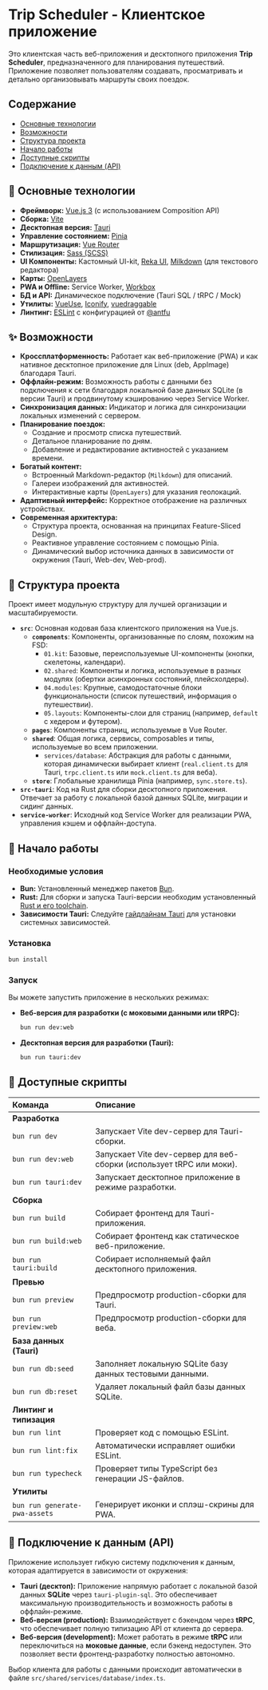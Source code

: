 # Trip Scheduler - Клиентское приложение

Это клиентская часть веб-приложения и десктопного приложения **Trip Scheduler**, предназначенного для планирования путешествий. Приложение позволяет пользователям создавать, просматривать и детально организовывать маршруты своих поездок.

## Содержание

- [Основные технологии](#основные-технологии)
- [Возможности](#возможности)
- [Структура проекта](#структура-проекта)
- [Начало работы](#начало-работы)
- [Доступные скрипты](#доступные-скрипты)
- [Подключение к данным (API)](#подключение-к-данным-api)

## 🚀 Основные технологии

- **Фреймворк:** [Vue.js 3](https://vuejs.org/) (с использованием Composition API)
- **Сборка:** [Vite](https://vitejs.dev/)
- **Десктопная версия:** [Tauri](https://tauri.app/)
- **Управление состоянием:** [Pinia](https://pinia.vuejs.org/)
- **Маршрутизация:** [Vue Router](https://router.vuejs.org/)
- **Стилизация:** [Sass (SCSS)](https://sass-lang.com/)
- **UI Компоненты:** Кастомный UI-kit, [Reka UI](https://www.reka-ui.com/), [Milkdown](https://milkdown.dev/) (для текстового редактора)
- **Карты:** [OpenLayers](https://openlayers.org/)
- **PWA и Offline:** Service Worker, [Workbox](https://developer.chrome.com/docs/workbox/)
- **БД и API:** Динамическое подключение (Tauri SQL / tRPC / Mock)
- **Утилиты:** [VueUse](https://vueuse.org/), [Iconify](https://iconify.design/), [vuedraggable](https://github.com/SortableJS/vuedraggable)
- **Линтинг:** [ESLint](https://eslint.org/) с конфигурацией от [@antfu](https://github.com/antfu/eslint-config)

## ✨ Возможности

- **Кроссплатформенность:** Работает как веб-приложение (PWA) и как нативное десктопное приложение для Linux (deb, AppImage) благодаря Tauri.
- **Оффлайн-режим:** Возможность работы с данными без подключения к сети благодаря локальной базе данных SQLite (в версии Tauri) и продвинутому кэшированию через Service Worker.
- **Синхронизация данных:** Индикатор и логика для синхронизации локальных изменений с сервером.
- **Планирование поездок:**
  - Создание и просмотр списка путешествий.
  - Детальное планирование по дням.
  - Добавление и редактирование активностей с указанием времени.
- **Богатый контент:**
  - Встроенный Markdown-редактор (`Milkdown`) для описаний.
  - Галереи изображений для активностей.
  - Интерактивные карты (`OpenLayers`) для указания геолокаций.
- **Адаптивный интерфейс:** Корректное отображение на различных устройствах.
- **Современная архитектура:**
  - Структура проекта, основанная на принципах Feature-Sliced Design.
  - Реактивное управление состоянием с помощью Pinia.
  - Динамический выбор источника данных в зависимости от окружения (Tauri, Web-dev, Web-prod).

## 📂 Структура проекта

Проект имеет модульную структуру для лучшей организации и масштабируемости.

- **`src`**: Основная кодовая база клиентского приложения на Vue.js.
  - **`components`**: Компоненты, организованные по слоям, похожим на FSD:
    - `01.kit`: Базовые, переиспользуемые UI-компоненты (кнопки, скелетоны, календари).
    - `02.shared`: Компоненты и логика, используемые в разных модулях (обертки асинхронных состояний, плейсхолдеры).
    - `04.modules`: Крупные, самодостаточные блоки функциональности (список путешествий, информация о путешествии).
    - `05.layouts`: Компоненты-слои для страниц (например, `default` с хедером и футером).
  - **`pages`**: Компоненты страниц, используемые в Vue Router.
  - **`shared`**: Общая логика, сервисы, composables и типы, используемые во всем приложении.
    - `services/database`: Абстракция для работы с данными, которая динамически выбирает клиент (`real.client.ts` для Tauri, `trpc.client.ts` или `mock.client.ts` для веба).
  - **`store`**: Глобальные хранилища Pinia (например, `sync.store.ts`).
- **`src-tauri`**: Код на Rust для сборки десктопного приложения. Отвечает за работу с локальной базой данных SQLite, миграции и сидинг данных.
- **`service-worker`**: Исходный код Service Worker для реализации PWA, управления кэшем и оффлайн-доступа.

## 🚀 Начало работы

### Необходимые условия

- **Bun:** Установленный менеджер пакетов [Bun](https://bun.sh/).
- **Rust:** Для сборки и запуска Tauri-версии необходим установленный [Rust и его toolchain](https://www.rust-lang.org/tools/install).
- **Зависимости Tauri:** Следуйте [гайдлайнам Tauri](https://tauri.app/v1/guides/getting-started/prerequisites) для установки системных зависимостей.

### Установка

```bash
bun install
```

### Запуск

Вы можете запустить приложение в нескольких режимах:

- **Веб-версия для разработки (с моковыми данными или tRPC):**
  ```bash
  bun run dev:web
  ```
- **Десктопная версия для разработки (Tauri):**
  ```bash
  bun run tauri:dev
  ```

## 📜 Доступные скрипты

| Команда                       | Описание                                                             |
| :---------------------------- | :------------------------------------------------------------------- |
| **Разработка**                |
| `bun run dev`                 | Запускает Vite dev-сервер для Tauri-сборки.                          |
| `bun run dev:web`             | Запускает Vite dev-сервер для веб-сборки (использует tRPC или моки). |
| `bun run tauri:dev`           | Запускает десктопное приложение в режиме разработки.                 |
| **Сборка**                    |
| `bun run build`               | Собирает фронтенд для Tauri-приложения.                              |
| `bun run build:web`           | Собирает фронтенд как статическое веб-приложение.                    |
| `bun run tauri:build`         | Собирает исполняемый файл десктопного приложения.                    |
| **Превью**                    |
| `bun run preview`             | Предпросмотр production-сборки для Tauri.                            |
| `bun run preview:web`         | Предпросмотр production-сборки для веба.                             |
| **База данных (Tauri)**       |
| `bun run db:seed`             | Заполняет локальную SQLite базу данных тестовыми данными.            |
| `bun run db:reset`            | Удаляет локальный файл базы данных SQLite.                           |
| **Линтинг и типизация**       |
| `bun run lint`                | Проверяет код с помощью ESLint.                                      |
| `bun run lint:fix`            | Автоматически исправляет ошибки ESLint.                              |
| `bun run typecheck`           | Проверяет типы TypeScript без генерации JS-файлов.                   |
| **Утилиты**                   |
| `bun run generate-pwa-assets` | Генерирует иконки и сплэш-скрины для PWA.                            |

## 🔌 Подключение к данным (API)

Приложение использует гибкую систему подключения к данным, которая адаптируется в зависимости от окружения:

- **Tauri (десктоп):** Приложение напрямую работает с локальной базой данных **SQLite** через `tauri-plugin-sql`. Это обеспечивает максимальную производительность и возможность работы в оффлайн-режиме.
- **Веб-версия (production):** Взаимодействует с бэкендом через **tRPC**, что обеспечивает полную типизацию API от клиента до сервера.
- **Веб-версия (development):** Может работать в режиме **tRPC** или переключиться на **моковые данные**, если бэкенд недоступен. Это позволяет вести фронтенд-разработку полностью автономно.

Выбор клиента для работы с данными происходит автоматически в файле `src/shared/services/database/index.ts`.
